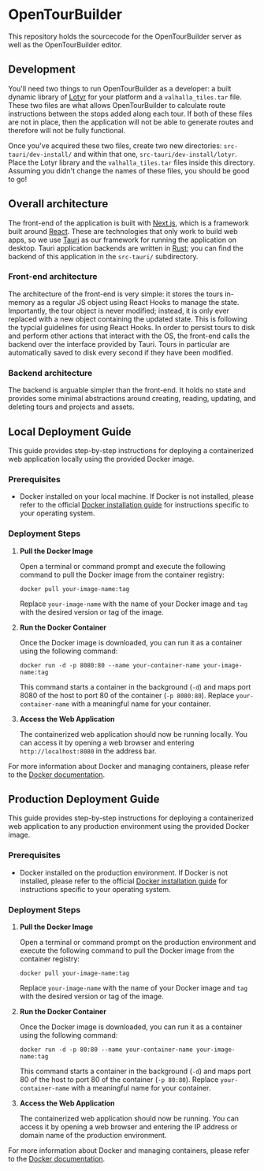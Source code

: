 # OpenTourBuilder

This repository holds the sourcecode for the OpenTourBuilder server as well as the OpenTourBuilder editor.

## Development

You'll need two things to run OpenTourBuilder as a developer: a built dynamic library of
[Lotyr](https://github.com/opentourbuilder/lotyr) for your platform and a `valhalla_tiles.tar` file.
These two files are what allows OpenTourBuilder to calculate route instructions between the stops
added along each tour. If both of these files are not in place, then the application will not be
able to generate routes and therefore will not be fully functional.

Once you've acquired these two files, create two new directories: `src-tauri/dev-install/` and
within that one, `src-tauri/dev-install/lotyr`. Place the Lotyr library and the `valhalla_tiles.tar`
files inside this directory. Assuming you didn't change the names of these files, you should be
good to go!

## Overall architecture

The front-end of the application is built with [Next.js](https://nextjs.org/), which is a framework
built around [React](https://reactjs.org/). These are technologies that only work to build web apps,
so we use [Tauri](https://tauri.app/) as our framework for running the application on desktop.
Tauri application backends are written in [Rust](https://www.rust-lang.org/); you can find the
backend of this application in the `src-tauri/` subdirectory.

### Front-end architecture

The architecture of the front-end is very simple: it stores the tours in-memory as a regular JS
object using React Hooks to manage the state. Importantly, the tour object is never modified;
instead, it is only ever replaced with a new object containing the updated state. This is following
the typcial guidelines for using React Hooks. In order to persist tours to disk and perform other
actions that interact with the OS, the front-end calls the backend over the interface provided by
Tauri. Tours in particular are automatically saved to disk every second if they have been modified.


### Backend architecture

The backend is arguable simpler than the front-end. It holds no state and provides some minimal
abstractions around creating, reading, updating, and deleting tours and projects and assets.

## Local Deployment Guide

This guide provides step-by-step instructions for deploying a containerized web application locally using the provided Docker image.

### Prerequisites

- Docker installed on your local machine. If Docker is not installed, please refer to the official [Docker installation guide](https://docs.docker.com/get-docker/) for instructions specific to your operating system.

### Deployment Steps

1. **Pull the Docker Image**

   Open a terminal or command prompt and execute the following command to pull the Docker image from the container registry:

   ```shell
   docker pull your-image-name:tag
   ```

   Replace `your-image-name` with the name of your Docker image and `tag` with the desired version or tag of the image.

2. **Run the Docker Container**

   Once the Docker image is downloaded, you can run it as a container using the following command:

   ```shell
   docker run -d -p 8080:80 --name your-container-name your-image-name:tag
   ```

   This command starts a container in the background (`-d`) and maps port 8080 of the host to port 80 of the container (`-p 8080:80`). Replace `your-container-name` with a meaningful name for your container.

3. **Access the Web Application**

   The containerized web application should now be running locally. You can access it by opening a web browser and entering `http://localhost:8080` in the address bar.

For more information about Docker and managing containers, please refer to the [Docker documentation](https://docs.docker.com/).

## Production Deployment Guide

This guide provides step-by-step instructions for deploying a containerized web application to any production environment using the provided Docker image.

### Prerequisites

- Docker installed on the production environment. If Docker is not installed, please refer to the official [Docker installation guide](https://docs.docker.com/get-docker/) for instructions specific to your operating system.

### Deployment Steps

1. **Pull the Docker Image**

   Open a terminal or command prompt on the production environment and execute the following command to pull the Docker image from the container registry:

   ```shell
   docker pull your-image-name:tag
   ```

   Replace `your-image-name` with the name of your Docker image and `tag` with the desired version or tag of the image.

2. **Run the Docker Container**

   Once the Docker image is downloaded, you can run it as a container using the following command:

   ```shell
   docker run -d -p 80:80 --name your-container-name your-image-name:tag
   ```

   This command starts a container in the background (`-d`) and maps port 80 of the host to port 80 of the container (`-p 80:80`). Replace `your-container-name` with a meaningful name for your container.

3. **Access the Web Application**

   The containerized web application should now be running. You can access it by opening a web browser and entering the IP address or domain name of the production environment.

For more information about Docker and managing containers, please refer to the [Docker documentation](https://docs.docker.com/).